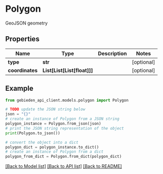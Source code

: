 # Polygon

GeoJSON geometry

## Properties

Name | Type | Description | Notes
------------ | ------------- | ------------- | -------------
**type** | **str** |  | [optional] 
**coordinates** | **List[List[List[float]]]** |  | [optional] 

## Example

```python
from gebieden_api_client.models.polygon import Polygon

# TODO update the JSON string below
json = "{}"
# create an instance of Polygon from a JSON string
polygon_instance = Polygon.from_json(json)
# print the JSON string representation of the object
print(Polygon.to_json())

# convert the object into a dict
polygon_dict = polygon_instance.to_dict()
# create an instance of Polygon from a dict
polygon_from_dict = Polygon.from_dict(polygon_dict)
```
[[Back to Model list]](../README.md#documentation-for-models) [[Back to API list]](../README.md#documentation-for-api-endpoints) [[Back to README]](../README.md)


